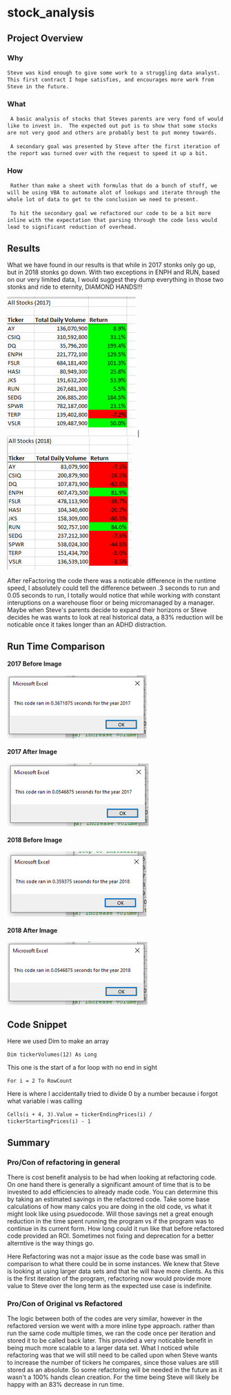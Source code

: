 # stock_analysis

## Project Overview
  ### Why
    Steve was kind enough to give some work to a struggling data analyst.  This first contract I hope satisfies, and encourages more work from Steve in the future.
    
  ### What
     A basic analysis of stocks that Steves parents are very fond of would like to invest in.  The expected out put is to show that some stocks are not very good and others are probably best to put money towards.
     
     A secondary goal was presented by Steve after the first iteration of the report was turned over with the request to speed it up a bit.
     
  ### How
     Rather than make a sheet with formulas that do a bunch of stuff, we will be using VBA to automate alot of lookups and iterate through the whole lot of data to get to the conclusion we need to present.
     
     To hit the secondary goal we refactored our code to be a bit more inline with the expectation that parsing through the code less would lead to significant reduction of overhead.
     
     
## Results
  What we have found in our results is that while in 2017 stonks only go up, but in 2018 stonks go down.  With two exceptions in ENPH and RUN, based on our very limited data, I would suggest they dump everything in those two stonks and ride to eternity, DIAMOND HANDS!!!
  
![2017 Results](Resources/2017.png) | ![2018 Results](Resources/2018.png)

After reFactoring the code there was a noticable difference in the runtime speed, I absolutely could tell the difference between .3 seconds to run and 0.05 seconds to run, I totally would notice that while working with constant interuptions on a warehouse floor or being micromanaged by a manager.  Maybe when Steve's parents decide to expand their horizons or Steve decides he was wants to look at real historical data, a 83% reduction will be noticable once it takes longer than an ADHD distraction.

## Run Time Comparison

#### 2017 Before Image

![2017 Before](Resources/VBA_Challenge_Original_2017.png)

#### 2017 After Image

![2017 After](Resources/VBA_Challenge_2017.png)

#### 2018 Before Image

![2018 Before](Resources/VBA_Challenge_Original_2018.png)

#### 2018 After Image

![2018 After](Resources/VBA_Challenge_2018.png)

## Code Snippet

  Here we used Dim to make an array
  ```
  Dim tickerVolumes(12) As Long
  ```

  This one is the start of a for loop with no end in sight
  ```
  For i = 2 To RowCount
  ```
  
  Here is where I accidentally tried to divide 0 by a number because i forgot what variable i was calling
  ```
  Cells(i + 4, 3).Value = tickerEndingPrices(i) / tickerStartingPrices(i) - 1
  ```
 
  
## Summary

### Pro/Con of refactoring in general
  There is cost benefit analysis to be had when looking at refactoring code.  On one hand there is generally a significant amount of time that is to be invested to add efficiencies to already made code.  You can determine this by taking an estimated savings in the refactored code.  Take some base calculations of how many calcs you are doing in the old code, vs what it might look like using psuedocode.  Will those savings net a great enough reduction in the time spent running the program vs if the program was to continue in its current form.  How long could it run like that before refactored code provided an ROI.  Sometimes not fixing and deprecation for a better alterntive is the way things go.
  
  Here Refactoring was not a major issue as the code base was small in comparison to what there could be in some instances.  We knew that Steve is looking at using larger data sets and that he will have more clients.  As this is the first iteration of the program, refactoring now would provide more value to Steve over the long term as the expected use case is indefinite.
  
### Pro/Con of Original vs Refactored
  The logic between both of the codes are very similar, however in the refactored version we went with a more inline type approach. rather than run the same code multiple times,  we ran the code once per iteration and stored it to be called back later.
  This provided a very noticable benefit in being much more scalable to a larger data set.  What I noticed while refactoring was that we will still need to be called upon when Steve wants to increase the number of tickers he compares, since those values are still stored as an absolute.  So some refactoring will be needed in the future as it wasn't a 100% hands clean creation.  For the time being Steve will likely be happy with an 83% decrease in run time.
    
